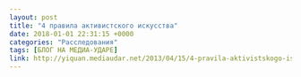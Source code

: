 ```yaml
---
layout: post
title: "4 правила активистского искусства"
date: 2018-01-01 22:31:15 +0000
categories: "Расследования"
tags: [БЛОГ НА МЕДИА-УДАРЕ]
link: http://yiquan.mediaudar.net/2013/04/15/4-pravila-aktivistskogo-iskusstva/
---
```

